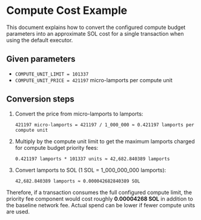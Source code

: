 # Compute Cost Example

This document explains how to convert the configured compute budget parameters into an approximate SOL cost for a single transaction when using the default executor.

## Given parameters
- `COMPUTE_UNIT_LIMIT = 101337`
- `COMPUTE_UNIT_PRICE = 421197` micro-lamports per compute unit

## Conversion steps
1. Convert the price from micro-lamports to lamports:
   
   ```
   421197 micro-lamports = 421197 / 1_000_000 ≈ 0.421197 lamports per compute unit
   ```
2. Multiply by the compute unit limit to get the maximum lamports charged for compute budget priority fees:
   
   ```
   0.421197 lamports * 101337 units ≈ 42,682.840389 lamports
   ```
3. Convert lamports to SOL (1 SOL = 1_000_000_000 lamports):
   
   ```
   42,682.840389 lamports ≈ 0.000042682840389 SOL
   ```

Therefore, if a transaction consumes the full configured compute limit, the priority fee component would cost roughly **0.00004268 SOL** in addition to the baseline network fee. Actual spend can be lower if fewer compute units are used.
